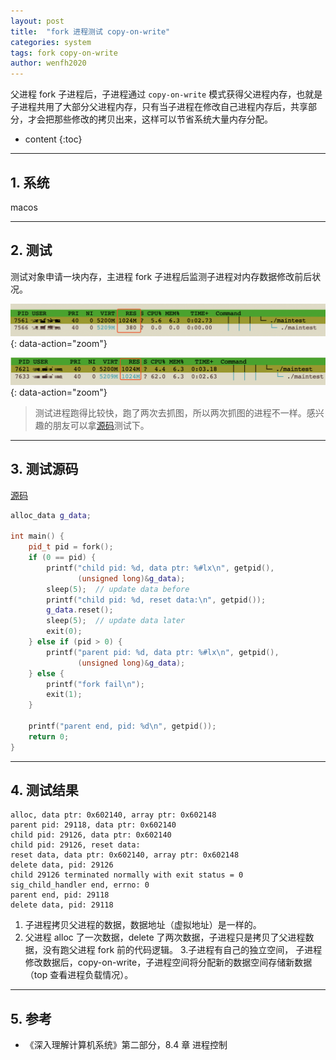 ```yaml
---
layout: post
title:  "fork 进程测试 copy-on-write"
categories: system
tags: fork copy-on-write
author: wenfh2020
---
```


父进程 fork 子进程后，子进程通过 `copy-on-write` 模式获得父进程内存，也就是子进程共用了大部分父进程内存，只有当子进程在修改自己进程内存后，共享部分，才会把那些修改的拷贝出来，这样可以节省系统大量内存分配。



* content
{:toc}

---

## 1. 系统

macos

---

## 2. 测试

测试对象申请一块内存，主进程 fork 子进程后监测子进程对内存数据修改前后状况。

![子进程数据修改前](/images/2020-03-11-10-09-06.png){: data-action="zoom"}

![子进程数据修改后](/images/2020-03-11-10-09-21.png){: data-action="zoom"}

> 测试进程跑得比较快，跑了两次去抓图，所以两次抓图的进程不一样。感兴趣的朋友可以拿[源码](https://github.com/wenfh2020/c_test/blob/master/normal/proc.cpp)测试下。

---

## 3. 测试源码

[源码](https://github.com/wenfh2020/c_test/blob/master/normal/proc.cpp)

```c++
alloc_data g_data;

int main() {
    pid_t pid = fork();
    if (0 == pid) {
        printf("child pid: %d, data ptr: %#lx\n", getpid(),
               (unsigned long)&g_data);
        sleep(5);  // update data before
        printf("child pid: %d, reset data:\n", getpid());
        g_data.reset();
        sleep(5);  // update data later
        exit(0);
    } else if (pid > 0) {
        printf("parent pid: %d, data ptr: %#lx\n", getpid(),
               (unsigned long)&g_data);
    } else {
        printf("fork fail\n");
        exit(1);
    }

    printf("parent end, pid: %d\n", getpid());
    return 0;
}
```

---

## 4. 测试结果

```shell
alloc, data ptr: 0x602140, array ptr: 0x602148
parent pid: 29118, data ptr: 0x602140
child pid: 29126, data ptr: 0x602140
child pid: 29126, reset data:
reset data, data ptr: 0x602140, array ptr: 0x602148
delete data, pid: 29126
child 29126 terminated normally with exit status = 0
sig_child_handler end, errno: 0
parent end, pid: 29118
delete data, pid: 29118
```

1. 子进程拷贝父进程的数据，数据地址（虚拟地址）是一样的。
2. 父进程 alloc 了一次数据，delete 了两次数据，子进程只是拷贝了父进程数据，没有跑父进程 fork 前的代码逻辑。
3.子进程有自己的独立空间， 子进程修改数据后，copy-on-write，子进程空间将分配新的数据空间存储新数据（top 查看进程负载情况）。

---

## 5. 参考

* 《深入理解计算机系统》第二部分，8.4 章 进程控制
